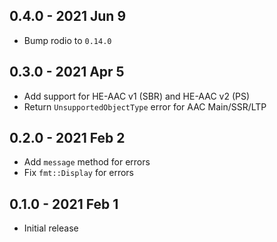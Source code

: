 ## 0.4.0 - 2021 Jun 9
- Bump rodio to `0.14.0`

## 0.3.0 - 2021 Apr 5
- Add support for HE-AAC v1 (SBR) and HE-AAC v2 (PS)
- Return `UnsupportedObjectType` error for AAC Main/SSR/LTP

## 0.2.0 - 2021 Feb 2
- Add `message` method for errors
- Fix `fmt::Display` for errors

## 0.1.0 - 2021 Feb 1
- Initial release
